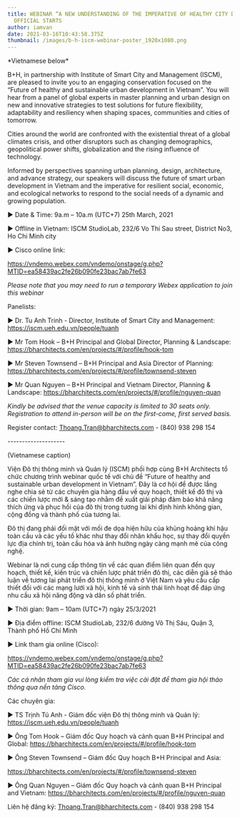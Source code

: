 ```yaml
---
title: WEBINAR “A NEW UNDERSTANDING OF THE IMPERATIVE OF HEALTHY CITY DESIGN”
  OFFICIAL STARTS
author: iamvan
date: 2021-03-16T10:43:58.375Z
thumbnail: /images/b-h-iscm-webinar-poster_1920x1080.png
---
```

<!--StartFragment-->

\*Vietnamese below\*

B+H, in partnership with Institute of Smart City and Management (ISCM), are pleased to invite you to an engaging conservation focused on the “Future of healthy and sustainable urban development in Vietnam”. You will hear from a panel of global experts in master planning and urban design on new and innovative strategies to test solutions for future flexibility, adaptability and resiliency when shaping spaces, communities and cities of tomorrow.

Cities around the world are confronted with the existential threat of a global climates crisis, and other disruptors such as changing demographics, geopolitical power shifts, globalization and the rising influence of technology.

Informed by perspectives spanning urban planning, design, architecture, and advance strategy, our speakers will discuss the future of smart urban development in Vietnam and the imperative for resilient social, economic, and ecological networks to respond to the social needs of a dynamic and growing population.

▶ Date & Time: 9a.m – 10a.m (UTC+7) 25th March, 2021

▶ Offline in Vietnam: ISCM StudioLab, 232/6 Vo Thi Sau street, District No3, Ho Chi Minh city

▶ Cisco online link:

<https://vndemo.webex.com/vndemo/onstage/g.php?MTID=ea58439ac2fe26b090fe23bac7ab7fe63>

*Please note that you may need to run a temporary Webex application to join this webinar*

Panelists:

▶ Dr. Tu Anh Trinh - Director, Institute of Smart City and Management: <https://iscm.ueh.edu.vn/people/tuanh>

▶ Mr Tom Hook – B+H Principal and Global Director, Planning & Landscape: <https://bharchitects.com/en/projects/#/profile/hook-tom>

▶ Mr Steven Townsend – B+H Principal and Asia Director of Planning: <https://bharchitects.com/en/projects/#/profile/townsend-steven>

▶ Mr Quan Nguyen – B+H Principal and Vietnam Director, Planning & Landscape: <https://bharchitects.com/en/projects/#/profile/nguyen-quan>

*Kindly be advised that the venue capacity is limited to 30 seats only. Registration to attend in-person will be on the first-come, first served basis.*

Register contact: Thoang.Tran@bharchitects.com - (840) 938 298 154

\--------------------

(Vietnamese caption)

Viện Đô thị thông minh và Quản lý (ISCM) phối hợp cùng B+H Architects tổ chức chương trình webinar quốc tế với chủ đề “Future of healthy and sustainable urban development in Vietnam”. Đây là cơ hội để được lắng nghe chia sẻ từ các chuyên gia hàng đầu về quy hoạch, thiết kế đô thị và các chiến lược mới & sáng tạo nhằm đề xuất giải pháp đảm bảo khả năng thích ứng và phục hồi của đô thị trong tương lai khi định hình không gian, cộng đồng và thành phố của tương lai.

Đô thị đang phải đối mặt với mối đe dọa hiện hữu của khủng hoảng khí hậu toàn cầu và các yếu tố khác như thay đổi nhân khẩu học, sự thay đổi quyền lực địa chính trị, toàn cầu hóa và ảnh hưởng ngày càng mạnh mẽ của công nghệ.

Webinar là nơi cung cấp thông tin về các quan điểm liên quan đến quy hoạch, thiết kế, kiến trúc và chiến lược phát triển đô thị, các diễn giả sẽ thảo luận về tương lai phát triển đô thị thông minh ở Việt Nam và yêu cầu cấp thiết đối với các mạng lưới xã hội, kinh tế và sinh thái linh hoạt để đáp ứng nhu cầu xã hội năng động và dân số phát triển.

▶ Thời gian: 9am – 10am (UTC+7) ngày 25/3/2021

▶ Địa điểm offline: ISCM StudioLab, 232/6 đường Võ Thị Sáu, Quận 3, Thành phố Hồ Chí Minh

▶ Link tham gia online (Cisco):

<https://vndemo.webex.com/vndemo/onstage/g.php?MTID=ea58439ac2fe26b090fe23bac7ab7fe63>

*Các cá nhân tham gia vui lòng kiểm tra việc cài đặt để tham gia hội thảo thông qua nền tảng Cisco.*

Các chuyên gia: 

▶ TS Trịnh Tú Anh - Giám đốc viện Đô thị thông minh và Quản lý: <https://iscm.ueh.edu.vn/people/tuanh> 

▶ Ông Tom Hook – Giám đốc Quy hoạch và cảnh quan B+H Principal and Global: <https://bharchitects.com/en/projects/#/profile/hook-tom> 

▶ Ông Steven Townsend – Giám đốc Quy hoạch B+H Principal and Asia: 

<https://bharchitects.com/en/projects/#/profile/townsend-steven> 

▶ Ông Quan Nguyen – Giám đốc Quy hoạch và cảnh quan B+H Principal and Vietnam: <https://bharchitects.com/en/projects/#/profile/nguyen-quan> 

Liên hệ đăng ký: Thoang.Tran@bharchitects.com - (840) 938 298 154

<!--EndFragment-->
